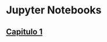 # Jupyter Notebooks

## [Capitulo 1](https://github.com/ManuelSanchezUribe/MAT1640-2-2023/blob/main/Jupyter%20Notebook%20-%20class/Capitulo1.ipynb) 
